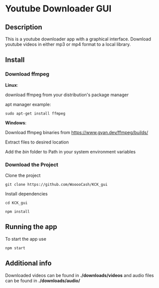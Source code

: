 # Youtube Downloader GUI

## Description

This is a youtube downloader app with a graphical interface. Download youtube videos in either mp3 or mp4 format to a local library.

## Install

### Download ffmpeg

**Linux**:

download ffmpeg from your distribution's package manager

apt manager example:
```
sudo apt-get install ffmpeg
```

**Windows**:

Download ffmpeg binaries from https://www.gyan.dev/ffmpeg/builds/

Extract files to desired location

Add the *bin* folder to Path in your system environment variables


### Download the Project

Clone the project

```
git clone https://github.com/WooooCash/KCK_gui
```

Install dependencies

```
cd KCK_gui
```
```
npm install
```

## Running the app

To start the app use
```
npm start
```

## Additional info

Downloaded videos can be found in **./downloads/videos** and audio files can be found in **./downloads/audio/**



